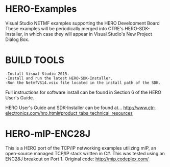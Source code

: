 # HERO-Examples
Visual Studio NETMF examples supporting the HERO Development Board
These examples will be periodically merged into CTRE's HERO-SDK-Installer, in which case they will appear in Visual Studio's New Project Dialog Box.

# BUILD TOOLS
	-Install Visual Studio 2015.
	-Install and run the latest HERO-SDK-Installer.
	-Run the NetmfVS14.vsix file located in the install path of the SDK.
 
 Full instructions for software install can be found in Section 6 of the HERO User's Guide.
 
 HERO User's Guide and SDK-Installer can be found at...
 http://www.ctr-electronics.com/hro.html#product_tabs_technical_resources
 
# HERO-mIP-ENC28J
This is a HERO port of the TCP/IP networking examples utilizing mIP, an open-source managed TCP/IP stack written in C#.
This was tested using an ENC28J breakout on Port 1.
Original code: http://mip.codeplex.com/